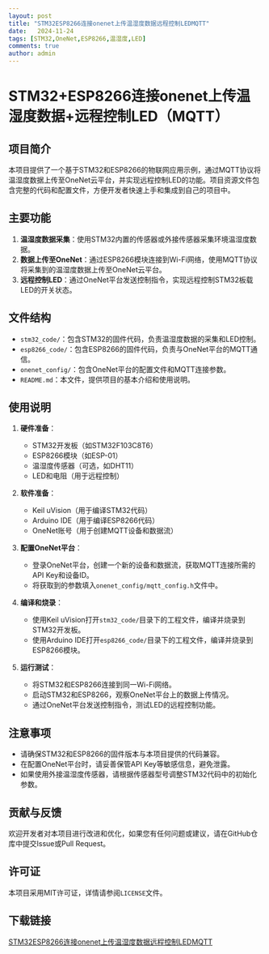 ```yaml
---
layout: post
title: "STM32ESP8266连接onenet上传温湿度数据远程控制LEDMQTT"
date:   2024-11-24
tags: [STM32,OneNet,ESP8266,温湿度,LED]
comments: true
author: admin
---
```

# STM32+ESP8266连接onenet上传温湿度数据+远程控制LED（MQTT）

## 项目简介

本项目提供了一个基于STM32和ESP8266的物联网应用示例，通过MQTT协议将温湿度数据上传至OneNet云平台，并实现远程控制LED的功能。项目资源文件包含完整的代码和配置文件，方便开发者快速上手和集成到自己的项目中。

## 主要功能

1. **温湿度数据采集**：使用STM32内置的传感器或外接传感器采集环境温湿度数据。
2. **数据上传至OneNet**：通过ESP8266模块连接到Wi-Fi网络，使用MQTT协议将采集到的温湿度数据上传至OneNet云平台。
3. **远程控制LED**：通过OneNet平台发送控制指令，实现远程控制STM32板载LED的开关状态。

## 文件结构

- `stm32_code/`：包含STM32的固件代码，负责温湿度数据的采集和LED控制。
- `esp8266_code/`：包含ESP8266的固件代码，负责与OneNet平台的MQTT通信。
- `onenet_config/`：包含OneNet平台的配置文件和MQTT连接参数。
- `README.md`：本文件，提供项目的基本介绍和使用说明。

## 使用说明

1. **硬件准备**：
   - STM32开发板（如STM32F103C8T6）
   - ESP8266模块（如ESP-01）
   - 温湿度传感器（可选，如DHT11）
   - LED和电阻（用于远程控制）

2. **软件准备**：
   - Keil uVision（用于编译STM32代码）
   - Arduino IDE（用于编译ESP8266代码）
   - OneNet账号（用于创建MQTT设备和数据流）

3. **配置OneNet平台**：
   - 登录OneNet平台，创建一个新的设备和数据流，获取MQTT连接所需的API Key和设备ID。
   - 将获取到的参数填入`onenet_config/mqtt_config.h`文件中。

4. **编译和烧录**：
   - 使用Keil uVision打开`stm32_code/`目录下的工程文件，编译并烧录到STM32开发板。
   - 使用Arduino IDE打开`esp8266_code/`目录下的工程文件，编译并烧录到ESP8266模块。

5. **运行测试**：
   - 将STM32和ESP8266连接到同一Wi-Fi网络。
   - 启动STM32和ESP8266，观察OneNet平台上的数据上传情况。
   - 通过OneNet平台发送控制指令，测试LED的远程控制功能。

## 注意事项

- 请确保STM32和ESP8266的固件版本与本项目提供的代码兼容。
- 在配置OneNet平台时，请妥善保管API Key等敏感信息，避免泄露。
- 如果使用外接温湿度传感器，请根据传感器型号调整STM32代码中的初始化参数。

## 贡献与反馈

欢迎开发者对本项目进行改进和优化，如果您有任何问题或建议，请在GitHub仓库中提交Issue或Pull Request。

## 许可证

本项目采用MIT许可证，详情请参阅`LICENSE`文件。

## 下载链接

[STM32ESP8266连接onenet上传温湿度数据远程控制LEDMQTT](https://pan.quark.cn/s/df61fcd8442f)